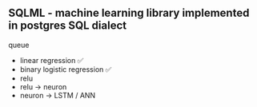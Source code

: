 SQLML - machine learning library implemented in postgres SQL dialect
---


queue
- linear regression ✅
- binary logistic regression ✅
- relu
- relu -> neuron
- neuron -> LSTM / ANN
